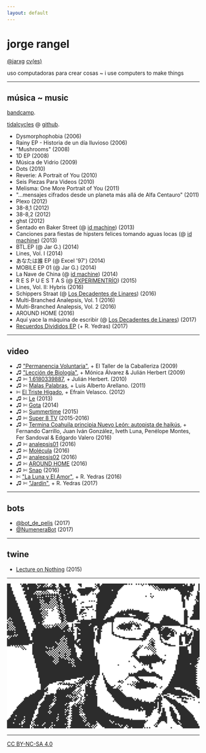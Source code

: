 ```yaml
---
layout: default
---
```


<!--

 ____ ____ ____ ____ ____ ____ ____ ____ ____ ____ ____
||j |||r |||a |||n |||g |||e |||l |||. |||n |||e |||t ||
||__|||__|||__|||__|||__|||__|||__|||__|||__|||__|||__||
|/__\|/__\|/__\|/__\|/__\|/__\|/__\|/__\|/__\|/__\|/__\|

––––––––––––––––––––––––––––––––––––––––––––––––––––––––––––––––––––––––––––––––

CC BY-NA-SA 4.0

––––––––––––––––––––––––––––––––––––––––––––––––––––––––––––––––––––––––––––––––

'In the plagiaristic environment of the Net, where anyone can clone any web site, the artist's URL is the only guarantor that one is viewing the "original", most up-to-date and uncompromised version of the work.'  
––Greene, R. (2004). Internet art. New York, NY: Thames & Hudson.

-->

# jorge rangel

[@jarxg](https://www.twitter.com/jarxg) [cv(es)](cv.pdf)

uso computadoras para crear cosas ~ i use computers to make things

---

## música ~ music

[bandcamp](http://jarxg.bandcamp.com).

[tidalcycles](https://tidalcycles.org) @ [github](https://github.com/jarxg/my_tidalcycles_stuff).

- Dysmorphophobia (2006)  
- Rainy EP - Historia de un día lluvioso (2006)  
- "Mushrooms" (2008)  
- 1D EP (2008)  
- Música de Vidrio (2009)  
- Dots (2010)  
- Reverie: A Portrait of You (2010)  
- Seis Piezas Para Videos (2010)  
- Melisma: One More Portrait of You (2011)  
- "...mensajes cifrados desde un planeta más allá de Alfa Centauro" (2011)  
- Plexo (2012)  
- 38-8,1 (2012)  
- 38-8,2 (2012)  
- ghst (2012)  
- Sentado en Baker Street (@ [id machine](https://idmachine.bandcamp.com)) (2013)  
- Canciones para fiestas de hipsters felices tomando aguas locas (@ [id machine](https://idmachine.bandcamp.com)) (2013)  
- BTL.EP (@ Jar G.) (2014)  
- Lines, Vol. I (2014)  
- あなたは誰 EP (@ Excel '97') (2014)  
- MOBILE EP 01 (@ Jar G.) (2014)  
- La Nave de China (@ [id machine](https://idmachine.bandcamp.com)) (2014)  
- R E S P U E S T A S (@ [EXPERIMENTRÍO](https://hectorzarate.bandcamp.com)) (2015)  
- Lines, Vol. II: Hybris (2016)  
- Schippers Straat (@ [Los Decadentes de Linares](https://losdecadentesdelinares.bandcamp.com)) (2016)  
- Multi-Branched Analepsis, Vol. 1 (2016)  
- Multi​-​Branched Analepsis, Vol. 2 (2016)  
- AROUND HOME (2016)  
- Aquí yace la máquina de escribir (@ [Los Decadentes de Linares](https://losdecadentesdelinares.bandcamp.com)) (2017)  
- [Recuerdos Divididos EP](http://music.jrangel.net/album/recuerdos-divididos-ep) (+ R. Yedras) (2017)

---

## video

- ♫ ["Permanencia Voluntaria"](https://vimeo.com/39743397), + El Taller de la Caballeriza (2009)  
- ♫ ["Lección de Biología"](https://www.youtube.com/watch?v=5aI3PoWOjoE), + Mónica Álvarez & Julián Herbert (2009)  
- ♫ ✄ [1.6180339887](https://vimeo.com/39391488), + Julián Herbert. (2010)  
- ♫ ✄ [Malas Palabras](https://vimeo.com/31437957), + Luis Alberto Arellano. (2011)  
- ✄ [El Triste Hígado](https://vimeo.com/39122549), + Efraín Velasco. (2012)  
- ♫ ✄ [Le](https://vimeo.com/64741257) (2013)  
- ♫ ✄ [Gota](https://vimeo.com/100379907) (2014)  
- ♫ ✄ [Summertime](https://vimeo.com/116725751) (2015)  
- ♫ ✄ [Super 8 TV](super8tv.html) (2015-2016)  
- ♫ ✄ [Termina Coahuila principia Nuevo León: autopista de haikús](https://www.youtube.com/watch?v=75B9tsA26Ms), + Fernando Carrillo, Juan Iván González, Iveth Luna, Penélope Montes, Fer Sandoval & Edgardo Valero (2016)  
- ♫ ✄ [analepsis01](https://www.youtube.com/watch?v=X90kBpaTwL8) (2016)  
- ♫ ✄ [Molécula](https://www.youtube.com/watch?v=fqxbWxXeGmg) (2016)  
- ♫ ✄ [analepsis02](https://www.youtube.com/watch?v=p-atVd_15lk) (2016)  
- ♫ ✄ [AROUND HOME](https://www.youtube.com/watch?v=Tp26q7GVrm0) (2016)  
- ♫ ✄ [Snap](https://www.youtube.com/watch?v=cbPXq9E9YbU) (2016)  
- ✄ ["La Luna y El Amor"](https://www.youtube.com/watch?v=XAXxDKqQ2fM), + R. Yedras (2016)  
- ♫ ✄ ["Jardín"](https://www.youtube.com/watch?v=MBuX7ehnlD8), + R. Yedras (2017)

---

## bots

- [@bot_de_pelis](https://twitter.com/bot_de_pelis) (2017)  
- [@NumeneraBot](https://twitter.com/NumeneraBot) (2017)

---

## twine

- [Lecture on Nothing](twine/nothing.html) (2015)

---

![me](assets/index-67ca8.png)

---

[CC BY-NC-SA 4.0](http://creativecommons.org/licenses/by-nc-sa/4.0/)
